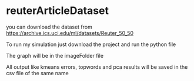 # reuterArticleDataset

you can download the dataset from https://archive.ics.uci.edu/ml/datasets/Reuter_50_50

To run my simulation just download the project and run the python file

The graph will be in the imageFolder file

All output like kmeans errors, topwords and pca results will be saved in the csv file of the same name

